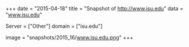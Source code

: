 
+++
date = "2015-04-18"
title = "Snapshot of http://www.isu.edu"
data = "www.isu.edu"

Server = ["Other"]
domain = ["isu.edu"]

  image = "snapshots/2015_16/www.isu.edu.png"
+++
#
